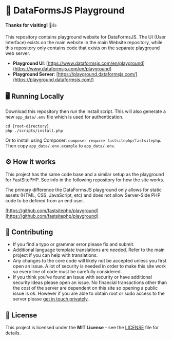 # 🌟 DataFormsJS Playground

**Thanks for visiting!** 🌠👍

This repository contains playground website for DataFormsJS. The UI (User Interface) exists on the main website in the main Website repository, while this repository only contains code that exists on the separate playground web server.

* __Playground UI__: [https://www.dataformsjs.com/en/playground](https://www.dataformsjs.com/en/playground)
* __Playground Server__: [https://playground.dataformsjs.com/](https://playground.dataformsjs.com/)

## :desktop_computer: Running Locally

Download this repository then run the install script. This will also generate a new `app_data/.env` file which is used for authentication.

~~~
cd {root-directory}
php ./scripts/install.php
~~~

Or to install using Composer: `composer require fastsitephp/fastsitephp`. Then copy `app_data/.env.example` to `app_data/.env`.

## ⚙️ How it works

This project has the same code base and a similar setup as the playground for FastSitePHP. See info in the following repository for how the site works.

The primary difference the DataFormsJS playground only allows for static assets (HTML, CSS, JavaScript, etc) and does not allow Server-Side PHP code to be defined from an end user.

[https://github.com/fastsitephp/playground](https://github.com/fastsitephp/playground)


## 🤝 Contributing

* If you find a typo or grammar error please fix and submit.
* Additional language template translations are needed. Refer to the main project if you can help with translations.
* Any changes to the core code will likely not be accepted unless you first open an issue. A lot of security is needed in order to make this site work so every line of code must be carefully considered.
* If you think you’ve found an issue with security or have additional security ideas please open an issue. No financial transactions other than the cost of the server are dependent on this site so opening a public issue is ok. However if you are able to obtain root or sudo access to the server please [get in touch privately](https://www.fastsitephp.com/en/security-issue).

## :memo: License

This project is licensed under the **MIT License** - see the [LICENSE](LICENSE) file for details.

